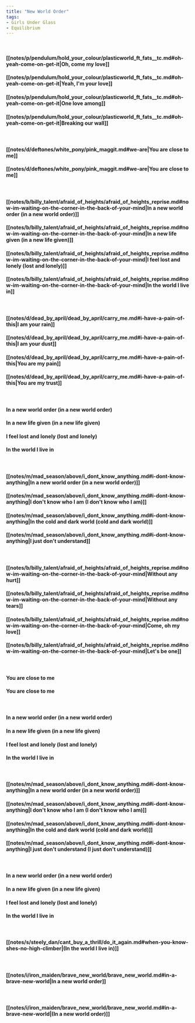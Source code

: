 ```yaml
---
title: "New World Order"
tags:
- Girls Under Glass
- Equilibrium
---
```

&nbsp;
#### [[notes/p/pendulum/hold_your_colour/plasticworld_ft_fats__tc.md#oh-yeah-come-on-get-it|Oh, come my love]]
#### [[notes/p/pendulum/hold_your_colour/plasticworld_ft_fats__tc.md#oh-yeah-come-on-get-it|Yeah, I'm your love]]
#### [[notes/p/pendulum/hold_your_colour/plasticworld_ft_fats__tc.md#oh-yeah-come-on-get-it|One love among]]
#### [[notes/p/pendulum/hold_your_colour/plasticworld_ft_fats__tc.md#oh-yeah-come-on-get-it|Breaking our wall]]
&nbsp;
#### [[notes/d/deftones/white_pony/pink_maggit.md#we-are|You are close to me]]
#### [[notes/d/deftones/white_pony/pink_maggit.md#we-are|You are close to me]]
&nbsp;
#### [[notes/b/billy_talent/afraid_of_heights/afraid_of_heights_reprise.md#now-im-waiting-on-the-corner-in-the-back-of-your-mind|In a new world order (in a new world order)]]
#### [[notes/b/billy_talent/afraid_of_heights/afraid_of_heights_reprise.md#now-im-waiting-on-the-corner-in-the-back-of-your-mind|In a new life given (in a new life given)]]
#### [[notes/b/billy_talent/afraid_of_heights/afraid_of_heights_reprise.md#now-im-waiting-on-the-corner-in-the-back-of-your-mind|I feel lost and lonely (lost and lonely)]]
#### [[notes/b/billy_talent/afraid_of_heights/afraid_of_heights_reprise.md#now-im-waiting-on-the-corner-in-the-back-of-your-mind|In the world I live in]]
&nbsp;
#### [[notes/d/dead_by_april/dead_by_april/carry_me.md#i-have-a-pain-of-this|I am your rain]]
#### [[notes/d/dead_by_april/dead_by_april/carry_me.md#i-have-a-pain-of-this|I am your dust]]
#### [[notes/d/dead_by_april/dead_by_april/carry_me.md#i-have-a-pain-of-this|You are my pain]]
#### [[notes/d/dead_by_april/dead_by_april/carry_me.md#i-have-a-pain-of-this|You are my trust]]
&nbsp;
#### In a new world order (in a new world order)
#### In a new life given (in a new life given)
#### I feel lost and lonely (lost and lonely)
#### In the world I live in
&nbsp;
#### [[notes/m/mad_season/above/i_dont_know_anything.md#i-dont-know-anything|In a new world order (in a new world order)]]
#### [[notes/m/mad_season/above/i_dont_know_anything.md#i-dont-know-anything|I don't know who I am (I don't know who I am)]]
#### [[notes/m/mad_season/above/i_dont_know_anything.md#i-dont-know-anything|In the cold and dark world (cold and dark world)]]
#### [[notes/m/mad_season/above/i_dont_know_anything.md#i-dont-know-anything|I just don't understand]]
&nbsp;
#### [[notes/b/billy_talent/afraid_of_heights/afraid_of_heights_reprise.md#now-im-waiting-on-the-corner-in-the-back-of-your-mind|Without any hurt]]
#### [[notes/b/billy_talent/afraid_of_heights/afraid_of_heights_reprise.md#now-im-waiting-on-the-corner-in-the-back-of-your-mind|Without any tears]]
#### [[notes/b/billy_talent/afraid_of_heights/afraid_of_heights_reprise.md#now-im-waiting-on-the-corner-in-the-back-of-your-mind|Come, oh my love]]
#### [[notes/b/billy_talent/afraid_of_heights/afraid_of_heights_reprise.md#now-im-waiting-on-the-corner-in-the-back-of-your-mind|Let's be one]]
&nbsp;
#### You are close to me
#### You are close to me
&nbsp;
#### In a new world order (in a new world order)
#### In a new life given (in a new life given)
#### I feel lost and lonely (lost and lonely)
#### In the world I live in
&nbsp;
#### [[notes/m/mad_season/above/i_dont_know_anything.md#i-dont-know-anything|In a new world order (in a new world order)]]
#### [[notes/m/mad_season/above/i_dont_know_anything.md#i-dont-know-anything|I don't know who I am (I don't know who I am)]]
#### [[notes/m/mad_season/above/i_dont_know_anything.md#i-dont-know-anything|In the cold and dark world (cold and dark world)]]
#### [[notes/m/mad_season/above/i_dont_know_anything.md#i-dont-know-anything|I just don't understand (I just don't understand)]]
&nbsp;
#### In a new world order (in a new world order)
#### In a new life given (in a new life given)
#### I feel lost and lonely (lost and lonely)
#### In the world I live in
&nbsp;
#### [[notes/s/steely_dan/cant_buy_a_thrill/do_it_again.md#when-you-know-shes-no-high-climber|(In the world I live in)]]
&nbsp;
#### [[notes/i/iron_maiden/brave_new_world/brave_new_world.md#in-a-brave-new-world|In a new world order]]
&nbsp;
#### [[notes/i/iron_maiden/brave_new_world/brave_new_world.md#in-a-brave-new-world|(In a new world order)]]
